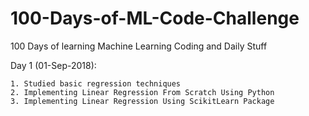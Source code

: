 # 100-Days-of-ML-Code-Challenge
   100 Days of learning Machine Learning Coding and Daily Stuff
 
 
   Day 1 (01-Sep-2018):
 
    1. Studied basic regression techniques
    2. Implementing Linear Regression From Scratch Using Python
    3. Implementing Linear Regression Using ScikitLearn Package
